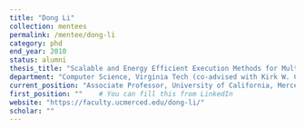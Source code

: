 ```yaml
---
title: "Dong Li"
collection: mentees
permalink: /mentee/dong-li
category: phd
end_year: 2010
status: alumni
thesis_title: "Scalable and Energy Efficient Execution Methods for Multi-core Systems"
department: "Computer Science, Virginia Tech (co-advised with Kirk W. Cameron)"
current_position: "Associate Professor, University of California, Merced"  # You can fill this from LinkedIn
first_position: ""    # You can fill this from LinkedIn
website: "https://faculty.ucmerced.edu/dong-li/"
scholar: ""
---
```

